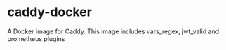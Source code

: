 # caddy-docker
A Docker image for Caddy. This image includes vars_regex, jwt_valid and prometheus plugins
